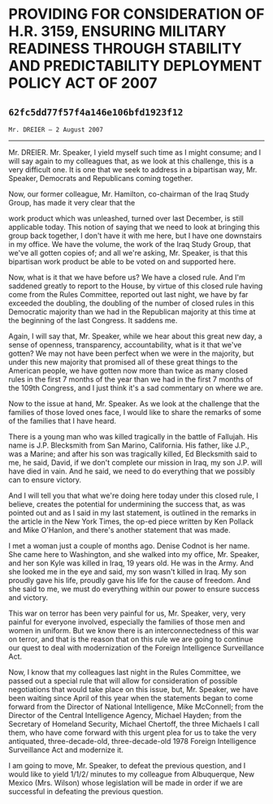 # PROVIDING FOR CONSIDERATION OF H.R. 3159, ENSURING MILITARY READINESS  THROUGH STABILITY AND PREDICTABILITY DEPLOYMENT POLICY ACT OF 2007
## `62fc5dd77f57f4a146e106bfd1923f12`
`Mr. DREIER — 2 August 2007`

---


Mr. DREIER. Mr. Speaker, I yield myself such time as I might consume; 
and I will say again to my colleagues that, as we look at this 
challenge, this is a very difficult one. It is one that we seek to 
address in a bipartisan way, Mr. Speaker, Democrats and Republicans 
coming together.

Now, our former colleague, Mr. Hamilton, co-chairman of the Iraq 
Study Group, has made it very clear that the


work product which was unleashed, turned over last December, is still 
applicable today. This notion of saying that we need to look at 
bringing this group back together, I don't have it with me here, but I 
have one downstairs in my office. We have the volume, the work of the 
Iraq Study Group, that we've all gotten copies of; and all we're 
asking, Mr. Speaker, is that this bipartisan work product be able to be 
voted on and supported here.

Now, what is it that we have before us? We have a closed rule. And 
I'm saddened greatly to report to the House, by virtue of this closed 
rule having come from the Rules Committee, reported out last night, we 
have by far exceeded the doubling, the doubling of the number of closed 
rules in this Democratic majority than we had in the Republican 
majority at this time at the beginning of the last Congress. It saddens 
me.

Again, I will say that, Mr. Speaker, while we hear about this great 
new day, a sense of openness, transparency, accountability, what is it 
that we've gotten? We may not have been perfect when we were in the 
majority, but under this new majority that promised all of these great 
things to the American people, we have gotten now more than twice as 
many closed rules in the first 7 months of the year than we had in the 
first 7 months of the 109th Congress, and I just think it's a sad 
commentary on where we are.

Now to the issue at hand, Mr. Speaker. As we look at the challenge 
that the families of those loved ones face, I would like to share the 
remarks of some of the families that I have heard.

There is a young man who was killed tragically in the battle of 
Fallujah. His name is J.P. Blecksmith from San Marino, California. His 
father, like J.P., was a Marine; and after his son was tragically 
killed, Ed Blecksmith said to me, he said, David, if we don't complete 
our mission in Iraq, my son J.P. will have died in vain. And he said, 
we need to do everything that we possibly can to ensure victory.

And I will tell you that what we're doing here today under this 
closed rule, I believe, creates the potential for undermining the 
success that, as was pointed out and as I said in my last statement, is 
outlined in the remarks in the article in the New York Times, the op-ed 
piece written by Ken Pollack and Mike O'Hanlon, and there's another 
statement that was made.

I met a woman just a couple of months ago. Denise Codnot is her name. 
She came here to Washington, and she walked into my office, Mr. 
Speaker, and her son Kyle was killed in Iraq, 19 years old. He was in 
the Army. And she looked me in the eye and said, my son wasn't killed 
in Iraq. My son proudly gave his life, proudly gave his life for the 
cause of freedom. And she said to me, we must do everything within our 
power to ensure success and victory.

This war on terror has been very painful for us, Mr. Speaker, very, 
very painful for everyone involved, especially the families of those 
men and women in uniform. But we know there is an interconnectedness of 
this war on terror, and that is the reason that on this rule we are 
going to continue our quest to deal with modernization of the Foreign 
Intelligence Surveillance Act.

Now, I know that my colleagues last night in the Rules Committee, we 
passed out a special rule that will allow for consideration of possible 
negotiations that would take place on this issue, but, Mr. Speaker, we 
have been waiting since April of this year when the statements began to 
come forward from the Director of National Intelligence, Mike 
McConnell; from the Director of the Central Intelligence Agency, 
Michael Hayden; from the Secretary of Homeland Security, Michael 
Chertoff, the three Michaels I call them, who have come forward with 
this urgent plea for us to take the very antiquated, three-decade-old, 
three-decade-old 1978 Foreign Intelligence Surveillance Act and 
modernize it.

I am going to move, Mr. Speaker, to defeat the previous question, and 
I would like to yield 1/1/2/ minutes to my colleague from Albuquerque, 
New Mexico (Mrs. Wilson) whose legislation will be made in order if we 
are successful in defeating the previous question.